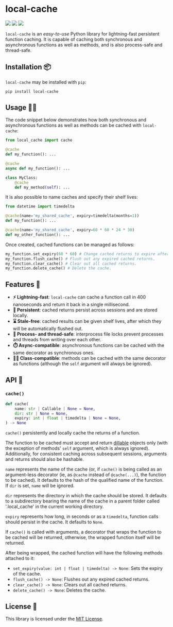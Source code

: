 # local-cache
<a href="https://pypi.org/project/local-cache/" alt="PyPI Version"><img src="https://img.shields.io/pypi/v/local-cache"></a> <a href="https://github.com/umarbutler/local-cache/actions/workflows/ci.yml" alt="Build Status"><img src="https://img.shields.io/github/actions/workflow/status/umarbutler/local-cache/ci.yml?branch=main"></a> <a href="https://app.codecov.io/gh/umarbutler/local-cache" alt="Code Coverage"><img src="https://img.shields.io/codecov/c/github/umarbutler/local-cache"></a> <!-- <a href="https://pypistats.org/packages/local-cache" alt="Downloads"><img src="https://img.shields.io/pypi/dm/local-cache"></a> -->

`local-cache` is an *easy-to-use* Python library for lightning-fast persistent function caching. It is capable of caching both synchronous and asynchronous functions as well as methods, and is also process-safe and thread-safe.

## Installation 📦
`local-cache` may be installed with `pip`:
```bash
pip install local-cache
```

## Usage 👩‍💻
The code snippet below demonstrates how both synchronous and asynchronous functions as well as methods can be cached with `local-cache`:
```python
from local_cache import cache

@cache
def my_function(): ...

@cache
async def my_function(): ...

class MyClass:
    @cache
    def my_method(self): ...
```

It is also possible to name caches and specify their shelf lives:
```python
from datetime import timedelta

@cache(name='my_shared_cache', expiry=timedelta(months=1))
def my_function(): ...

@cache(name='my_shared_cache', expiry=60 * 60 * 24 * 30)
def my_other_function(): ...
```

Once created, cached functions can be managed as follows:
```python
my_function.set_expiry(60 * 60) # Change cached returns to expire after an hour.
my_function.flush_cache() # Flush out any expired cached returns.
my_function.clear_cache() # Clear out all cached returns.
my_function.delete_cache() # Delete the cache.
```

## Features 🎯
- **⚡ Lightning-fast**: `local-cache` can cache a function call in 400 nanoseconds and return it back in a single millisecond.
- **💽 Persistent**: cached returns persist across sessions and are stored locally.
- **⌛ Stale-free**: cached results can be given shelf lives, after which they will be automatically flushed out.
- **🦺 Process- and thread-safe**: interprocess file locks prevent processes and threads from writing over each other.
- **⏱️ Async-compatible**: asynchronous functions can be cached with the same decorator as synchronous ones.
- **👨‍🏫 Class-compatible**: methods can be cached with the same decorator as functions (although the `self` argument will always be ignored).

## API 🧩
### `cache()`
```python
def cache(
    name: str | Callable | None = None,
    dir: str | None = None,
    expiry: int | float | timedelta | None = None,
) -> None
```

`cache()` persistently and locally cache the returns of a function.
    
The function to be cached must accept and return [dillable](https://dill.readthedocs.io/en/latest/) objects only (with the exception of methods' `self` argument, which is always ignored). Additionally, for consistent caching across subsequent sessions, arguments and returns should also be hashable.
    
`name` represents the name of the cache (or, if `cache()` is being called as an argument-less decorator (ie, as `@cache` instead of `@cache(...)`), the function to be cached). It defaults to the hash of the qualified name of the function. If `dir` is set, `name` will be ignored.

`dir` represents the directory in which the cache should be stored. It defaults to a subdirectory bearing the name of the cache in a parent folder called '.local_cache' in the current working directory.
        
`expiry` represents how long, in seconds or as a `timedelta`, function calls should persist in the cache. It defaults to `None`.

If `cache()` is called with arguments, a decorator that wraps the function to be cached will be returned, otherwise, the wrapped function itself will be returned.

After being wrapped, the cached function will have the following methods attached to it:
- `set_expiry(value: int | float | timedelta) -> None`: Sets the expiry of the cache.
- `flush_cache() -> None`: Flushes out any expired cached returns.
- `clear_cache() -> None`: Clears out all cached returns.
- `delete_cache() -> None`: Deletes the cache.

## License 📜
This library is licensed under the [MIT License](https://github.com/umarbutler/local-cache/blob/main/LICENCE).